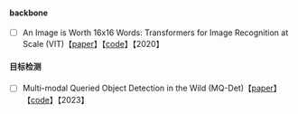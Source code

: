 #### backbone
- [ ] An Image is Worth 16x16 Words: Transformers for Image Recognition at Scale (VIT)【[paper](https://arxiv.org/abs/2010.11929)】【[code](https://github.com/google-research/vision_transformer)】【2020】

#### 目标检测
- [ ] Multi-modal Queried Object Detection in the Wild (MQ-Det)【[paper](https://arxiv.org/abs/2305.18980)】【[code](github.com/YifanXu74/MQ-Det)】【2023】
